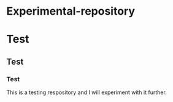 # Experimental-repository

# Test

## Test

### Test

This is a testing respository and I will experiment with it further.
